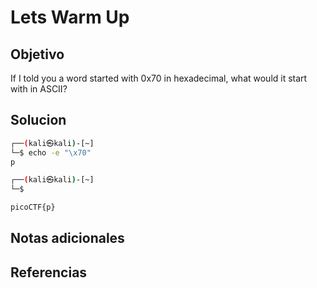 # Lets Warm Up

## Objetivo
If I told you a word started with 0x70 in hexadecimal, what would it start with in ASCII?

## Solucion
```bash
┌──(kali㉿kali)-[~]
└─$ echo -e "\x70"
p

┌──(kali㉿kali)-[~]
└─$   

picoCTF{p}

```

## Notas adicionales

## Referencias